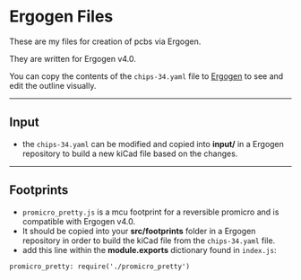 # Ergogen Files

These are my files for creation of pcbs via Ergogen.

They are written for Ergogen v4.0.

You can copy the contents of the `chips-34.yaml` file to [Ergogen](https://ergogen.cache.works/) to see and edit the outline visually.
 
---

## Input

- the `chips-34.yaml` can be modified and copied into **input/** in a Ergogen repository to build a new kiCad file based on the changes.

---

## Footprints

- `promicro_pretty.js` is a mcu footprint for a reversible promicro and is compatible with Ergogen v4.0.
- It should be copied into your **src/footprints** folder in a Ergogen repository in order to build the kiCad file from the `chips-34.yaml` file.
- add this line within the **module.exports** dictionary found in `index.js`:
```
promicro_pretty: require('./promicro_pretty')
```
